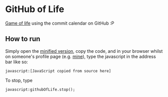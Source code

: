 GitHub of Life
==============

[Game of life](http://pmav.eu/stuff/javascript-game-of-life-v3.1.1/) using the commit calendar on GitHub :P

How to run
----------
Simply open the [minified version](https://github.com/meltuhamy/github-of-life/blob/master/gol.min.js), copy the code, and in your browser whilst on someone's profile page
(e.g. [mine](https://github.com/meltuhamy)), type the javascript in the address bar like so:

    javascript:[JavaScript copied from source here]

To stop, type

    javascript:githubOfLife.stop();